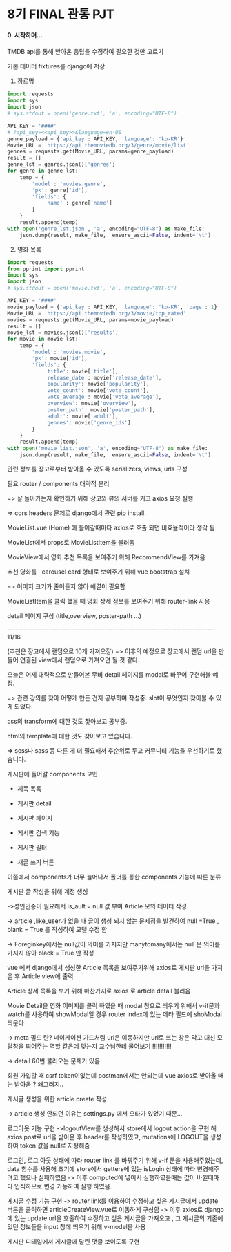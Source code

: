 # 8기 FINAL 관통 PJT

#### 0. 시작하며…

TMDB api를 통해 받아온 응답을 수정하여 필요한 것만 고르기

기본 데이터 fixtures를 django에 저장

1. 장르명

```python
import requests
import sys
import json
# sys.stdout = open('genre.txt', 'a', encoding="UTF-8")

API_KEY = '####'
# ?api_key=<<api_key>>&language=en-US
genre_payload = {'api_key': API_KEY, 'language': 'ko-KR'}
Movie_URL = 'https://api.themoviedb.org/3/genre/movie/list'
genres = requests.get(Movie_URL, params=genre_payload)
result = []
genre_lst = genres.json()['genres']
for genre in genre_lst:
    temp = {
        'model': 'movies.genre',
        'pk': genre['id'],
        'fields': {
            'name' : genre['name']
        }
    }
    result.append(temp)
with open('genre_lst.json', 'a', encoding="UTF-8") as make_file:
    json.dump(result, make_file,  ensure_ascii=False, indent='\t')
```

2. 영화 목록

```python
import requests
from pprint import pprint
import sys
import json
# sys.stdout = open('movie.txt', 'a', encoding="UTF-8")

API_KEY = '####'
movie_payload = {'api_key': API_KEY, 'language': 'ko-KR', 'page': 1}
Movie_URL = 'https://api.themoviedb.org/3/movie/top_rated'
movies = requests.get(Movie_URL, params=movie_payload)
result = []
movie_lst = movies.json()['results']
for movie in movie_lst:
    temp = {
        'model': 'movies.movie',
        'pk': movie['id'],
        'fields': {
            'title': movie['title'],
            'release_date': movie['release_date'],
            'popularity': movie['popularity'],
            'vote_count': movie['vote_count'],
            'vote_average': movie['vote_average'],
            'overview': movie['overview'],
            'poster_path': movie['poster_path'],
            'adult': movie['adult'],
            'genres': movie['genre_ids']
        }
    }
    result.append(temp)
with open('movie_list.json', 'a', encoding="UTF-8") as make_file:
    json.dump(result, make_file,  ensure_ascii=False, indent='\t')
```

관련 정보를 장고로부터 받아올 수 있도록 serializers, views, urls 구성

필요 router / components 대략적 분리

=> 잘 돌아가는지 확인하기 위해 장고와 뷰의 서버를 키고 axios 요청 실행

=> cors headers 문제로 django에서 관련 pip install.

MovieList.vue (Home) 에 들어갈때마다 axios로 호출 되면 비효율적이라 생각 됨 

MovieList에서 props로 MovieListItem을 불러옴

MovieView에서 영화 추천 목록을 보여주기 위해 RecommendView를 가져옴 

추천 영화를   carousel card 형태로 보여주기 위해 vue bootstrap 설치 

=> 이미지 크기가 줄어들지 않아 해결이 필요함 

MovieListItem을 클릭 했을 때 영화 상세 정보를 보여주기 위해 router-link 사용 

detail 페이지 구성 (title,overview, poster-path ...)

--------------------------------------------------------------------------- 11/16

(추천은 장고에서 랜덤으로 10개 가져오쟝) => 이후의 예정으로 장고에서 랜덤 url을 만들어 연결된 view에서 랜덤으로 가져오면 될 것 같다.

오늘은 어제 대략적으로 만들어본 무비 detail 페이지를 modal로 바꾸어 구현해볼 예정.

=> 관련 강의를 찾아 어떻게 만든 건지 공부하며 작성중. slot이 무엇인지 찾아볼 수 있게 되었다.

css의 transform에 대한 것도 찾아보고 공부중.

html의 template에 대한 것도 찾아보고 있습니다.

=> scss나 sass 등 다른 게 더 필요해서 후순위로 두고 커뮤니티 기능을 우선하기로 했습니다.

게시판에 들어갈 components 고민

- 제목 목록

- 게시판 detail

- 게시판 페이지

- 게시판 검색 기능

- 게시판 필터

- 새글 쓰기 버튼

이쯤에서 components가 너무 늘어나서 폴더를 통한 components 기능에 따른 분류

게시판 글 작성을 위해 계정 생성 

->성인인증이 필요해서 is_ault = null 값 부여 Article  모의 데이터 작성 

-> article ,like_user가 없을 때 글이 생성 되지 않는 문제점을 발견하여 null =True , blank = True 를 작성하여 모델 수정 함 

-> Foreginkey에서는 null값이 의미를 가지지만 manytomany에서는 null 은 의미를 가지지 않아 black = True 만 작성 

vue 에서 django에서 생성한 Article 목록을 보여주기위해 axios로 게시판 url을 가져온 후 Article view에 출력 

Article 상세 목록을 보기 위해 마찬가지로 axios 로 article detail 불러옴 

Movie Detail을 영화 이미지를 클릭 하였을 때  modal 창으로 띄우기 위해서 v-if문과 watch를 사용하여 showModal일 경우 router index에 있는 메타 필드에 shoModal 띄운다 

-> meta 필드 란? 네이게이션 가드처럼 url은 이동하지만 url로 뜨는 창은 막고 대신 모달창을 띄어주는 역할 같은데 맞는지 교수님한테 물어보기 !!!!!!!!!!!

-> detail 60번 불러오는 문제가 있음 

회원 가입할 때 csrf token이없는데 postman에서는 안되는데 vue axios로 받아올 때는 받아옴 ? 왜그러지.. 

게시글 생성을 위한 article create 작성 

-> article 생성 안되던 이유는 settings.py 에서 오타가 있었기 때문...

로그아웃 기능 구현 ->logoutView를 생성해서 store에서 logout action을 구현 해 
axios post로 url을 받아온 후 header를 작성하였고, mutations에 LOGOUT을 생성하여 token 값을 null로 지정해줌

로그인, 로그 아웃 상태에 따라 router link 를 바꿔주기 위해 v-if 문을 사용해주었는데, data 함수를 사용해 초기에 store에서 getters에 있는 isLogin 상태에 따라 변경해주려고 했으나 실패하였음 -> 이후 computed에 넣어서 실행하였을때는 값이 바뀔때마다 인식하므로 변경 가능하여 실행 하였음.

게시글 수정 기능 구현 -> router link를 이용하여 수정하고 싶은 게시글에서 update 버튼을 클릭하면 articleCreateView.vue로 이동하게 구성함 
-> 이후 axios로 django에 있는 update url을 호출하여 수정하고 싶은 게시글을 가져오고 , 그 게시글의 기존에 있던 정보들을 input 창에 띄우기 위해 v-model을 사용 

게시판 디테일에서 게시글에 달린 댓글 보이도록 구현 